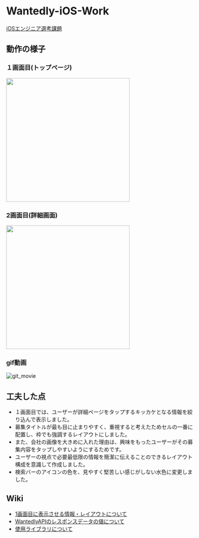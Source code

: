 # Wantedly-iOS-Work
[iOSエンジニア選考課題](https://gist.github.com/luvtechno/ce77e1cd718e8598e1243d32c56f1782)

## 動作の様子
### １画面目(トップページ)
<img src="https://user-images.githubusercontent.com/28621480/53523093-38886a80-3b1f-11e9-852d-26694f3f1972.png" width="330">

### 2画面目(詳細画面)
<img src="https://user-images.githubusercontent.com/28621480/53523199-88673180-3b1f-11e9-9ac4-17a29e994e9a.png" width="330">

### gif動画
![git_movie](https://user-images.githubusercontent.com/28621480/53525017-3ecd1580-3b24-11e9-93fe-0842dbaeea1d.gif)

## 工夫した点
- １画面目では、ユーザーが詳細ページをタップするキッカケとなる情報を絞り込んで表示しました。
- 募集タイトルが最も目に止まりやすく、重視すると考えたためセルの一番に配置し、枠でも強調するレイアウトにしました。
- また、会社の画像を大きめに入れた理由は、興味をもったユーザーがその募集内容をタップしやすいようにするためです。
- ユーザーの視点で必要最低限の情報を簡潔に伝えることのできるレイアウト構成を意識して作成しました。
- 検索バーのアイコンの色を、見やすく堅苦しい感じがしない水色に変更しました。

## Wiki
- [1画面目に表示させる情報・レイアウトについて](https://github.com/tomu28/Wantedly-iOS-Work/wiki/1%E7%94%BB%E9%9D%A2%E7%9B%AE%E3%81%AB%E8%A1%A8%E7%A4%BA%E3%81%95%E3%81%9B%E3%82%8B%E6%83%85%E5%A0%B1%E3%83%BB%E3%83%AC%E3%82%A4%E3%82%A2%E3%82%A6%E3%83%88%E3%81%AB%E3%81%A4%E3%81%84%E3%81%A6)
- [WantedlyAPIのレスポンスデータの値について](https://github.com/tomu28/Wantedly-iOS-Work/wiki/WantedlyAPI%E3%81%AE%E3%83%AC%E3%82%B9%E3%83%9D%E3%83%B3%E3%82%B9%E3%83%87%E3%83%BC%E3%82%BF%E3%81%AE%E5%80%A4%E3%81%AB%E3%81%A4%E3%81%84%E3%81%A6)
- [使用ライブラリについて](https://github.com/tomu28/Wantedly-iOS-Work/wiki/%E4%BD%BF%E7%94%A8%E3%83%A9%E3%82%A4%E3%83%96%E3%83%A9%E3%83%AA%E3%81%AB%E3%81%A4%E3%81%84%E3%81%A6)

